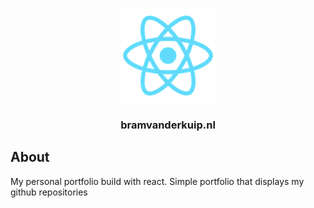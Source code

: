 <br />
<p align="center">
    <img src="./public/logo192.png" alt="Logo" width="150" height="150">
    <h3 align="center">bramvanderkuip.nl</h3>
</p>


## About
<!--START-ABOUT-->My personal portfolio build with react. Simple portfolio that displays my github repositories<!--END-ABOUT-->

<!--START-THUMBhttps://raw.githubusercontent.com/vdkuipb/www.bramvanderkuip.nl/master/public/logo192.pngEND-THUMB-->

